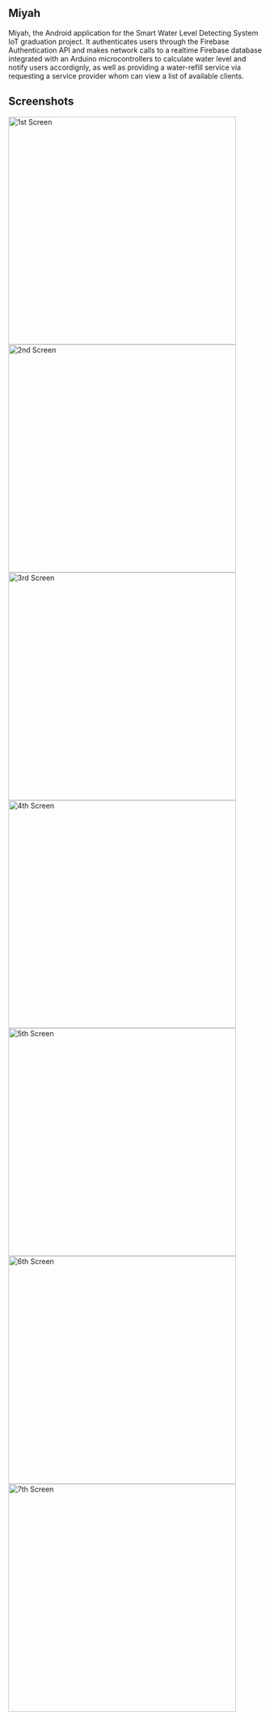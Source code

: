 ## Miyah

Miyah, the Android application for the Smart Water Level Detecting System IoT graduation project. It authenticates users through the Firebase Authentication API and makes network calls to a realtime Firebase database integrated with an Arduino microcontrollers to calculate water level and notify users accordignly, as well as providing a water-refill service via requesting a service provider whom can view a list of available clients.


## Screenshots

<img src="img1.png" height="450" alt="1st Screen">

<img src="img2.png" height="450" alt="2nd Screen">

<img src="img3.png" height="450" alt="3rd Screen">

<img src="img4.png" height="450" alt="4th Screen">

<img src="img5.png" height="450" alt="5th Screen">

<img src="img6.png" height="450" alt="6th Screen">

<img src="img7.png" height="450" alt="7th Screen">

